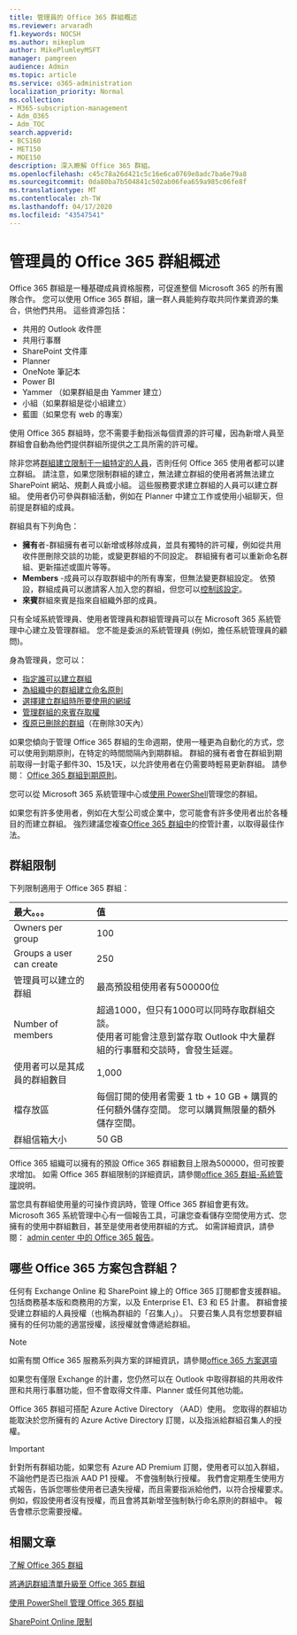 ```yaml
---
title: 管理員的 Office 365 群組概述
ms.reviewer: arvaradh
f1.keywords: NOCSH
ms.author: mikeplum
author: MikePlumleyMSFT
manager: pamgreen
audience: Admin
ms.topic: article
ms.service: o365-administration
localization_priority: Normal
ms.collection:
- M365-subscription-management
- Adm_O365
- Adm_TOC
search.appverid:
- BCS160
- MET150
- MOE150
description: 深入瞭解 Office 365 群組。
ms.openlocfilehash: c45c78a26d421c5c16e6ca0769e8adc7ba6e79a8
ms.sourcegitcommit: 0da80ba7b504841c502ab06fea659a985c06fe8f
ms.translationtype: MT
ms.contentlocale: zh-TW
ms.lasthandoff: 04/17/2020
ms.locfileid: "43547541"
---
```

# <a name="overview-of-office-365-groups-for-administrators"></a>管理員的 Office 365 群組概述

Office 365 群組是一種基礎成員資格服務，可促進整個 Microsoft 365 的所有團隊合作。 您可以使用 Office 365 群組，讓一群人員能夠存取共同作業資源的集合，供他們共用。 這些資源包括：

- 共用的 Outlook 收件匣
- 共用行事曆
- SharePoint 文件庫
- Planner
- OneNote 筆記本
- Power BI
- Yammer （如果群組是由 Yammer 建立）
- 小組（如果群組是從小組建立）
- 藍圖（如果您有 web 的專案）

使用 Office 365 群組時，您不需要手動指派每個資源的許可權，因為新增人員至群組會自動為他們提供群組所提供之工具所需的許可權。

除非您將[群組建立限制于一組特定的人員](manage-creation-of-groups.md)，否則任何 Office 365 使用者都可以建立群組。 請注意，如果您限制群組的建立，無法建立群組的使用者將無法建立 SharePoint 網站、規劃人員或小組。 這些服務要求建立群組的人員可以建立群組。 使用者仍可參與群組活動，例如在 Planner 中建立工作或使用小組聊天，但前提是群組的成員。

群組具有下列角色：

- **擁有**者-群組擁有者可以新增或移除成員，並具有獨特的許可權，例如從共用收件匣刪除交談的功能，或變更群組的不同設定。 群組擁有者可以重新命名群組、更新描述或圖片等等。
- **Members** -成員可以存取群組中的所有專案，但無法變更群組設定。 依預設，群組成員可以邀請客人加入您的群組，但您可以[控制該設定](manage-guest-access-in-groups.md)。
- **來賓**群組來賓是指來自組織外部的成員。

只有全域系統管理員、使用者管理員和群組管理員可以在 Microsoft 365 系統管理中心建立及管理群組。 您不能是委派的系統管理員 (例如，擔任系統管理員的顧問)。

身為管理員，您可以：

- [指定誰可以建立群組](manage-creation-of-groups.md)
- [為組織中的群組建立命名原則](groups-naming-policy.md)
- [選擇建立群組時所要使用的網域](choose-domain-to-create-groups.md)
- [管理群組的來賓存取權](manage-guest-access-in-groups.md)
- [復原已刪除的群組](restore-deleted-group.md)（在刪除30天內）

如果您傾向于管理 Office 365 群組的生命週期，使用一種更為自動化的方式，您可以使用到期原則，在特定的時間間隔內到期群組。 群組的擁有者會在群組到期前取得一封電子郵件30、15及1天，以允許使用者在仍需要時輕易更新群組。 請參閱： [Office 365 群組到期原則](office-365-groups-expiration-policy.md)。

您可以從 Microsoft 365 系統管理中心或[使用 PowerShell](https://docs.microsoft.com/office365/enterprise/powershell/manage-office-365-groups-with-powershell)管理您的群組。

如果您有許多使用者，例如在大型公司或企業中，您可能會有許多使用者出於各種目的而建立群組。 強烈建議您複查[Office 365 群組中](plan-for-groups-governance.md)的控管計畫，以取得最佳作法。

## <a name="group-limits"></a>群組限制

下列限制適用于 Office 365 群組：

|最大。。。|值|
|:---------|:----|
|Owners per group|100|
|Groups a user can create|250|
|管理員可以建立的群組|最高預設租使用者有500000位|
|Number of members |超過1000，但只有1000可以同時存取群組交談。 <br>使用者可能會注意到當存取 Outlook 中大量群組的行事曆和交談時，會發生延遲。|
|使用者可以是其成員的群組數目|1,000|
|檔存放區|每個訂閱的使用者需要 1 tb + 10 GB + 購買的任何額外儲存空間。 您可以購買無限量的額外儲存空間。|
|群組信箱大小|50 GB|

Office 365 組織可以擁有的預設 Office 365 群組數目上限為500000，但可按要求增加。 如需 Office 365 群組限制的詳細資訊，請參閱[office 365 群組-系統管理](https://support.office.com/article/3f780e8e-61aa-4287-830d-ff6209cbc192.aspx)說明。

當您具有群組使用量的可操作資訊時，管理 Office 365 群組會更有效。 Microsoft 365 系統管理中心有一個報告工具，可讓您查看儲存空間使用方式、您擁有的使用中群組數目，甚至是使用者使用群組的方式。 如需詳細資訊，請參閱： [admin center 中的 Office 365 報告](../activity-reports/office-365-groups.md)。

## <a name="which-office-365-plans-include-groups"></a>哪些 Office 365 方案包含群組？

任何有 Exchange Online 和 SharePoint 線上的 Office 365 訂閱都會支援群組。 包括商務基本版和商務用的方案，以及 Enterprise E1、E3 和 E5 計畫。 群組會接受建立群組的人員授權（也稱為群組的「召集人」）。 只要召集人具有您想要群組擁有的任何功能的適當授權，該授權就會傳遞給群組。

> [!NOTE]
> 如需有關 Office 365 服務系列與方案的詳細資訊，請參閱[office 365 方案選項](https://docs.microsoft.com/office365/servicedescriptions/office-365-platform-service-description/office-365-plan-options)

如果您有僅限 Exchange 的計畫，您仍然可以在 Outlook 中取得群組的共用收件匣和共用行事曆功能，但不會取得文件庫、Planner 或任何其他功能。

Office 365 群組可搭配 Azure Active Directory （AAD）使用。 您取得的群組功能取決於您所擁有的 Azure Active Directory 訂閱，以及指派給群組召集人的授權。

> [!IMPORTANT]
> 針對所有群組功能，如果您有 Azure AD Premium 訂閱，使用者可以加入群組，不論他們是否已指派 AAD P1 授權。 不會強制執行授權。
> 我們會定期產生使用方式報告，告訴您哪些使用者已遺失授權，而且需要指派給他們，以符合授權要求。 例如，假設使用者沒有授權，而且會將其新增至強制執行命名原則的群組中。 報告會標示您需要授權。

## <a name="related-articles"></a>相關文章

[了解 Office 365 群組](https://support.office.com/article/learn-about-office-365-groups-b565caa1-5c40-40ef-9915-60fdb2d97fa2)

[將通訊群組清單升級至 Office 365 群組](../manage/upgrade-distribution-lists.md)

[使用 PowerShell 管理 Office 365 群組](https://docs.microsoft.com/office365/enterprise/powershell/manage-office-365-groups-with-powershell)

[SharePoint Online 限制](https://docs.microsoft.com/office365/servicedescriptions/sharepoint-online-service-description/sharepoint-online-limits)
